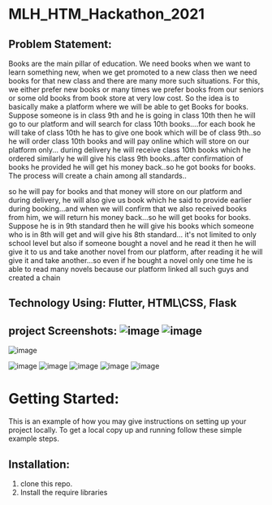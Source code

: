 # MLH_HTM_Hackathon_2021
## Problem Statement:

Books are the main pillar of education.
We need books when we want to learn something new, when we get promoted to a new class then we need books for that new class and there are many more such situations.
For this, we either prefer new books or many times we prefer books from our seniors or some old books from book store at very low cost.
So the idea is to basically make a platform where we will be able to get Books for books.
Suppose someone is in class 9th and he is going in class 10th then he will go to our platform and will search for class 10th books....for each book he will take of class 10th he has to give one book which will be of class 9th..so he will order class 10th books and will pay online which will store on our platform only... during delivery he will receive class 10th books which he ordered similarly he will give his class 9th books..after confirmation of books he provided he will get his money back..so he got books for books.
The process will create a chain among all standards..

so he will pay for books and that money will store on our platform and during delivery, he will also give us book which he said to provide earlier during booking...and when we will confirm that we also received books from him, we will return his money back...so he will get books for books.
Suppose he is in 9th standard then he will give his books which someone who is in 8th will get and will give his 8th standard... it's not limited to only school level but also if someone bought a novel and he read it then he will give it to us and take another novel from our platform, after reading it he will give it and take another...so even if he bought a novel only one time he is able to read many novels because our platform linked all such guys and created a chain

## Technology Using: Flutter, HTML\CSS, Flask

## project Screenshots: ![image](https://user-images.githubusercontent.com/72971431/123541613-0b860a00-d763-11eb-8cfb-b21cc157ca0e.png) ![image](https://user-images.githubusercontent.com/72971431/123541625-1b9de980-d763-11eb-9da1-4a1efb60f5cc.png)
![image](https://user-images.githubusercontent.com/72971431/123541654-3a03e500-d763-11eb-8aa1-b5a9c66882a9.png)

![image](https://user-images.githubusercontent.com/72971431/123541659-40925c80-d763-11eb-9b68-89c04a938bd7.png)
![image](https://user-images.githubusercontent.com/72971431/123541665-45efa700-d763-11eb-905c-3ea833ab7402.png)
![image](https://user-images.githubusercontent.com/72971431/123541669-4d16b500-d763-11eb-81d5-0333f75b4d03.png)
![image](https://user-images.githubusercontent.com/72971431/123541674-5273ff80-d763-11eb-8602-f3e0261d13b3.png)
![image](https://user-images.githubusercontent.com/72971431/123541682-59027700-d763-11eb-85c7-4b5407547d4f.png)


# Getting Started:
This is an example of how you may give instructions on setting up your project locally. To get a local copy up and running follow these simple example steps.

## Installation:
1. clone this repo.
2. Install the require libraries


